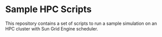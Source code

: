 # Sample HPC Scripts

This repository contains a set of scripts to run a sample simulation on an HPC cluster with Sun Grid Engine scheduler. 
